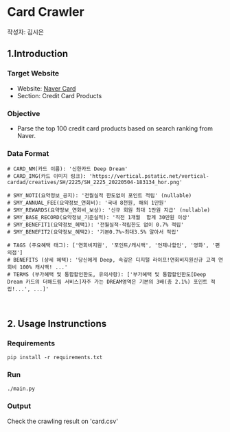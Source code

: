 # Card Crawler

작성자: 김시은
<br />

## 1.Introduction

### Target Website

- Website: [Naver Card](https://card-search.naver.com/list?sortMethod=qc&isRefetch=true&bizType=CPC)
- Section: Credit Card Products

### Objective

- Parse the top 100 credit card products based on search ranking from Naver.

### Data Format

```
# CARD_NM(카드 이름): '신한카드 Deep Dream'
# CARD_IMG(카드 이미지 링크): 'https://vertical.pstatic.net/vertical-cardad/creatives/SH/2225/SH_2225_20220504-183134_hor.png'

# SMY_NOTI(요약정보_공지): '전월실적 한도없이 포인트 적립' (nullable)
# SMY_ANNUAL_FEE(요약정보_연회비): '국내 8천원, 해외 1만원'
# SMY_REWARDS(요약정보_연회비_보상): '신규 회원 최대 1만원 지급' (nullable)
# SMY_BASE_RECORD(요약정보_기준실적): '직전 1개월  합계 30만원 이상'
# SMY_BENEFIT1(요약정보_혜택1): '전월실적·적립한도 없이 0.7% 적립'
# SMY_BENEFIT2(요약정보_혜택2): '기본0.7%~최대3.5% 알아서 적립'

# TAGS (주요혜택 태그): ['연회비지원', '포인트/캐시백', '언제나할인', '영화', '편의점']
# BENEFITS (상세 혜택): '당신에게 Deep, 속깊은 디지털 라이프!연회비지원신규 고객 연회비 100% 캐시백! ...'
# TERMS (부가혜택 및 통합할인한도, 유의사항): ['부가혜택 및 통합할인한도[Deep Dream 카드의 더해드림 서비스]자주 가는 DREAM영역은 기본의 3배(총 2.1%) 포인트 적립!...', ...]'
```

<br />

## 2. Usage Instrunctions

### Requirements

```
pip install -r requirements.txt
```

### Run

```
./main.py
```

### Output

Check the crawling result on 'card.csv'
